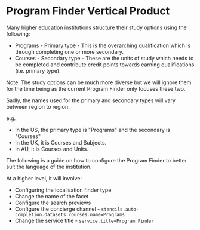 
# Program Finder Vertical Product

Many higher education institutions structure their study options using the following:

* Programs - Primary type - This is the overarching qualification which is through completing one or more secondary.
* Courses - Secondary type - These are the units of study which needs to be completed and contribute credit points towards earning qualifications (i.e. primary type).  

Note: The study options can be much more diverse but we will ignore them for the time being as the current Program Finder only focuses these two.

Sadly, the names used for the primary and secondary types will vary between region to region.

e.g.
* In the US, the primary type is "Programs" and the secondary is "Courses"
* In the UK, it is Courses and Subjects.
* In AU, it is Courses and Units.

The following is a guide on how to configure the Program Finder to better suit the language of the institution.

At a higher level, it will involve:

* Configuring the localisation finder type
* Change the name of the facet
* Configure the search previews
* Configure the concierge channel - `stencils.auto-completion.datasets.courses.name=Programs`
* Change the service title - `service.title=Program Finder`

## 